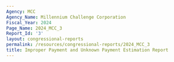 ```yaml
---
Agency: MCC
Agency_Name: Millennium Challenge Corporation
Fiscal_Year: 2024
Page_Name: 2024_MCC_3
Report_Id: '3'
layout: congressional-reports
permalink: /resources/congressional-reports/2024_MCC_3
title: Improper Payment and Unknown Payment Estimation Report
---
```

